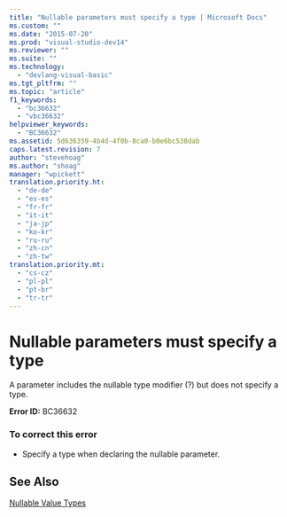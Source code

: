 ```yaml
---
title: "Nullable parameters must specify a type | Microsoft Docs"
ms.custom: ""
ms.date: "2015-07-20"
ms.prod: "visual-studio-dev14"
ms.reviewer: ""
ms.suite: ""
ms.technology: 
  - "devlang-visual-basic"
ms.tgt_pltfrm: ""
ms.topic: "article"
f1_keywords: 
  - "bc36632"
  - "vbc36632"
helpviewer_keywords: 
  - "BC36632"
ms.assetid: 5d636359-4b4d-4f0b-8ca0-b0e6bc538dab
caps.latest.revision: 7
author: "stevehoag"
ms.author: "shoag"
manager: "wpickett"
translation.priority.ht: 
  - "de-de"
  - "es-es"
  - "fr-fr"
  - "it-it"
  - "ja-jp"
  - "ko-kr"
  - "ru-ru"
  - "zh-cn"
  - "zh-tw"
translation.priority.mt: 
  - "cs-cz"
  - "pl-pl"
  - "pt-br"
  - "tr-tr"
---
```

# Nullable parameters must specify a type
A parameter includes the nullable type modifier (?) but does not specify a type.  
  
 **Error ID:** BC36632  
  
### To correct this error  
  
-   Specify a type when declaring the nullable parameter.  
  
## See Also  
 [Nullable Value Types](../../visual-basic/programming-guide/language-features/data-types/nullable-value-types.md)
